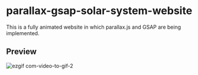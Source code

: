 # parallax-gsap-solar-system-website
This is a fully animated website in which parallax.js and GSAP are being implemented.
## Preview
![ezgif com-video-to-gif-2](https://user-images.githubusercontent.com/64217477/117801826-5a8ae500-b272-11eb-8991-1f824819a8f6.gif)
